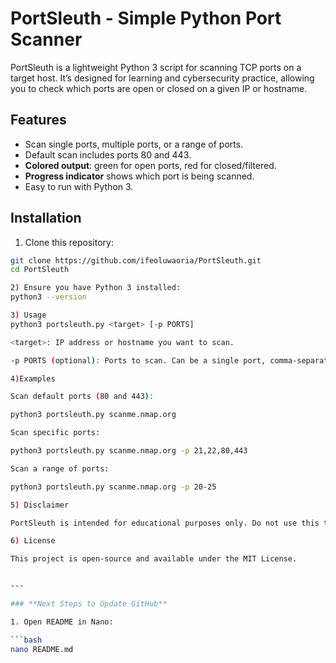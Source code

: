 
# PortSleuth - Simple Python Port Scanner

PortSleuth is a lightweight Python 3 script for scanning TCP ports on a target host. It’s designed for learning and cybersecurity practice, allowing you to check which ports are open or closed on a given IP or hostname.

## Features

- Scan single ports, multiple ports, or a range of ports.
- Default scan includes ports 80 and 443.
- **Colored output**: green for open ports, red for closed/filtered.
- **Progress indicator** shows which port is being scanned.
- Easy to run with Python 3.

## Installation

1. Clone this repository:

```bash
git clone https://github.com/ifeoluwaoria/PortSleuth.git
cd PortSleuth

2) Ensure you have Python 3 installed:
python3 --version

3) Usage
python3 portsleuth.py <target> [-p PORTS]

<target>: IP address or hostname you want to scan.

-p PORTS (optional): Ports to scan. Can be a single port, comma-separated list, or range.

4)Examples

Scan default ports (80 and 443):

python3 portsleuth.py scanme.nmap.org

Scan specific ports:

python3 portsleuth.py scanme.nmap.org -p 21,22,80,443

Scan a range of ports:

python3 portsleuth.py scanme.nmap.org -p 20-25

5) Disclaimer

PortSleuth is intended for educational purposes only. Do not use this tool to scan systems you do not own or have explicit permission to test.

6) License

This project is open-source and available under the MIT License.


---

### **Next Steps to Update GitHub**

1. Open README in Nano:

```bash
nano README.md


 
